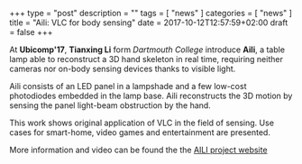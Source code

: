 +++
type = "post"
description = ""
tags = [
    "news"
]
categories = [
    "news"
]
title = "Aili: VLC for body sensing"
date = 2017-10-12T12:57:59+02:00
draft = false
+++

At **Ubicomp'17**, **Tianxing Li** form *Dartmouth College* introduce **Aili**, a table lamp able to reconstruct a 3D hand skeleton in real time, requiring neither cameras nor on-body sensing devices thanks to visible light.

Aili consists of an LED panel in a lampshade and a few low-cost photodiodes embedded in the lamp base. 
Aili reconstructs the 3D motion by sensing the panel light-beam obstruction by the hand. 

This work shows original application of VLC in the field of sensing. Use cases for smart-home, video games and entertainment are presented.

More information and video can be found the the [AILI project website](http://dartnets.cs.dartmouth.edu/aili)